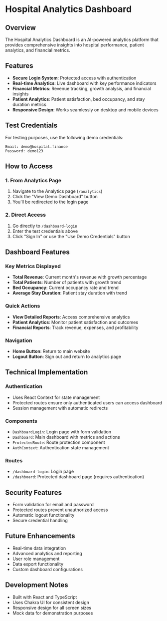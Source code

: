# Hospital Analytics Dashboard

## Overview
The Hospital Analytics Dashboard is an AI-powered analytics platform that provides comprehensive insights into hospital performance, patient analytics, and financial metrics.

## Features
- **Secure Login System**: Protected access with authentication
- **Real-time Analytics**: Live dashboard with key performance indicators
- **Financial Metrics**: Revenue tracking, growth analysis, and financial insights
- **Patient Analytics**: Patient satisfaction, bed occupancy, and stay duration metrics
- **Responsive Design**: Works seamlessly on desktop and mobile devices

## Test Credentials
For testing purposes, use the following demo credentials:

```
Email: demo@hospital.finance
Password: demo123
```

## How to Access

### 1. From Analytics Page
1. Navigate to the Analytics page (`/analytics`)
2. Click the "View Demo Dashboard" button
3. You'll be redirected to the login page

### 2. Direct Access
1. Go directly to `/dashboard-login`
2. Enter the test credentials above
3. Click "Sign In" or use the "Use Demo Credentials" button

## Dashboard Features

### Key Metrics Displayed
- **Total Revenue**: Current month's revenue with growth percentage
- **Total Patients**: Number of patients with growth trend
- **Bed Occupancy**: Current occupancy rate and trend
- **Average Stay Duration**: Patient stay duration with trend

### Quick Actions
- **View Detailed Reports**: Access comprehensive analytics
- **Patient Analytics**: Monitor patient satisfaction and outcomes
- **Financial Reports**: Track revenue, expenses, and profitability

### Navigation
- **Home Button**: Return to main website
- **Logout Button**: Sign out and return to analytics page

## Technical Implementation

### Authentication
- Uses React Context for state management
- Protected routes ensure only authenticated users can access dashboard
- Session management with automatic redirects

### Components
- `DashboardLogin`: Login page with form validation
- `Dashboard`: Main dashboard with metrics and actions
- `ProtectedRoute`: Route protection component
- `AuthContext`: Authentication state management

### Routes
- `/dashboard-login`: Login page
- `/dashboard`: Protected dashboard page (requires authentication)

## Security Features
- Form validation for email and password
- Protected routes prevent unauthorized access
- Automatic logout functionality
- Secure credential handling

## Future Enhancements
- Real-time data integration
- Advanced analytics and reporting
- User role management
- Data export functionality
- Custom dashboard configurations

## Development Notes
- Built with React and TypeScript
- Uses Chakra UI for consistent design
- Responsive design for all screen sizes
- Mock data for demonstration purposes
